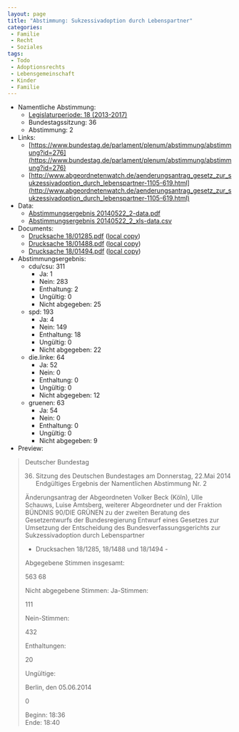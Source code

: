 ```yaml
---
layout: page
title: "Abstimmung: Sukzessivadoption durch Lebenspartner"
categories:
 - Familie
 - Recht
 - Soziales
tags:
 - Todo
 - Adoptionsrechts
 - Lebensgemeinschaft
 - Kinder
 - Familie
---
```


* Namentliche Abstimmung:
    * [Legislaturperiode: 18 (2013-2017)](https://de.wikipedia.org/wiki/18._Deutscher_Bundestag)
    * Bundestagssitzung: 36
    * Abstimmung: 2
* Links: 
    * [https://www.bundestag.de/parlament/plenum/abstimmung/abstimmung?id=276](https://www.bundestag.de/parlament/plenum/abstimmung/abstimmung?id=276)
    * [http://www.abgeordnetenwatch.de/aenderungsantrag_gesetz_zur_sukzessivadoption_durch_lebenspartner-1105-619.html](http://www.abgeordnetenwatch.de/aenderungsantrag_gesetz_zur_sukzessivadoption_durch_lebenspartner-1105-619.html)
* Data: 
    * [Abstimmungsergebnis 20140522_2-data.pdf](/res/abstimmungsliste/20140522_2-data.pdf)
    * [Abstimmungsergebnis 20140522_2_xls-data.csv](/res/abstimmungsliste/analyses/20140522_2_xls-data.csv)
* Documents: 
    * [Drucksache 18/01285.pdf](http://dip21.bundestag.de/dip21/btd/18/012/1801285.pdf) ([local copy](/res/abstimmungsdaten/018-036-02/1801285.pdf))
    * [Drucksache 18/01488.pdf](http://dip21.bundestag.de/dip21/btd/18/014/1801488.pdf) ([local copy](/res/abstimmungsdaten/018-036-02/1801488.pdf))
    * [Drucksache 18/01494.pdf](http://dip21.bundestag.de/dip21/btd/18/014/1801494.pdf) ([local copy](/res/abstimmungsdaten/018-036-02/1801494.pdf))
* Abstimmungsergebnis:
    * cdu/csu: 311
        * Ja: 1
        * Nein: 283
        * Enthaltung: 2
        * Ungültig: 0
        * Nicht abgegeben: 25
    * spd: 193
        * Ja: 4
        * Nein: 149
        * Enthaltung: 18
        * Ungültig: 0
        * Nicht abgegeben: 22
    * die.linke: 64
        * Ja: 52
        * Nein: 0
        * Enthaltung: 0
        * Ungültig: 0
        * Nicht abgegeben: 12
    * gruenen: 63
        * Ja: 54
        * Nein: 0
        * Enthaltung: 0
        * Ungültig: 0
        * Nicht abgegeben: 9
* Preview: 
> Deutscher Bundestag
> 
> 36. Sitzung des Deutschen Bundestages
> am Donnerstag, 22.Mai 2014
> Endgültiges Ergebnis der Namentlichen Abstimmung Nr. 2
> 
> Änderungsantrag der Abgeordneten Volker Beck (Köln), Ulle Schauws, Luise Amtsberg,
> weiterer Abgeordneter und der Fraktion BÜNDNIS 90/DIE GRÜNEN
> zu der zweiten Beratung des Gesetzentwurfs der Bundesregierung
> Entwurf eines Gesetzes zur Umsetzung der Entscheidung des Bundesverfassungsgerichts
> zur Sukzessivadoption durch Lebenspartner
> - Drucksachen 18/1285, 18/1488 und 18/1494 -
> 
> Abgegebene Stimmen insgesamt:
> 
> 563
> 68
> 
> Nicht abgegebene Stimmen:
> Ja-Stimmen:
> 
> 111
> 
> Nein-Stimmen:
> 
> 432
> 
> Enthaltungen:
> 
> 20
> 
> Ungültige:
> 
> Berlin, den 05.06.2014
> 
> 0
> 
> Beginn: 18:36  
> Ende: 18:40

